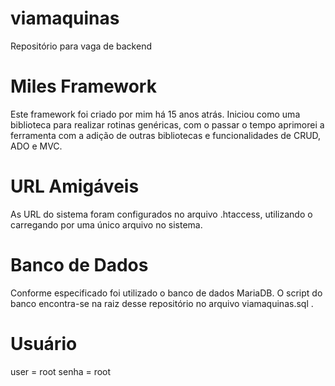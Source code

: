 # viamaquinas
Repositório para vaga de backend

# Miles Framework
Este framework foi criado por mim há 15 anos atrás. Iniciou como uma biblioteca para realizar rotinas genéricas, com o passar o tempo aprimorei a ferramenta com a adição de outras bibliotecas e funcionalidades de CRUD, ADO e MVC.

# URL Amigáveis
As URL do sistema foram configurados no arquivo .htaccess, utilizando o carregando por uma único arquivo no sistema.

# Banco de Dados
Conforme especificado foi utilizado o banco de dados MariaDB. O script do banco encontra-se na raiz desse repositório no arquivo viamaquinas.sql .

# Usuário
user = root
senha = root
